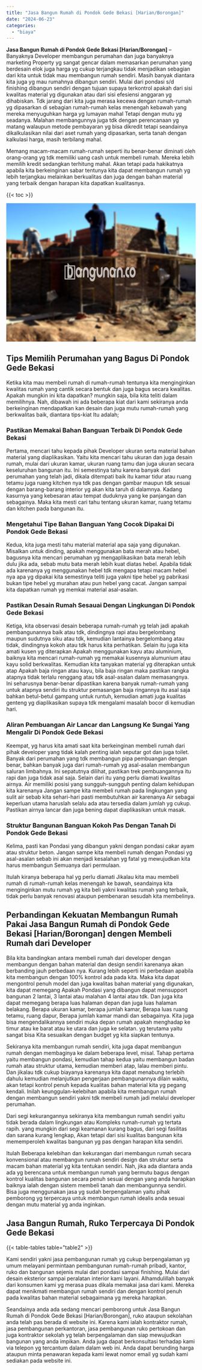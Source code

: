 ```yaml
---
title: "Jasa Bangun Rumah di Pondok Gede Bekasi [Harian/Borongan]"
date: "2024-06-23"
categories: 
  - "biaya"
---
```


**Jasa Bangun Rumah di Pondok Gede Bekasi \[Harian/Borongan\]** – Banyaknya Developer membangun perumahan dan juga banyaknya marketing Property yg sangat gencar dalam memasarkan perumahan yang berdesain elok juga harga yg cukup terjangkau tidak menjadikan sebagian dari kita untuk tidak mau membangun rumah sendiri. Masih banyak diantara kita juga yg mau rumahnya dibangun sendiri. Mulai dari pondasi s/d finishing dibangun sendiri dengan tujuan supaya terkontrol apakah dari sisi kwalitas material yg digunakan atau dari sisi efesiensi anggaran yg dihabiskan. Tdk jarang dari kita juga merasa kecewa dengan rumah-rumah yg dipasarkan di sebagian rumah-rumah kelas menengah kebawah yang mereka menyuguhkan harga yg lumayan mahal Tetapi dengan mutu yg seadanya. Malahan membangunnya juga tdk dengan perencanaan yg matang walaupun metode pembayaran yg bisa dikredit tetapi seandainya dikalkulasikan nilai dari aset rumah yang dipasarkan, serta tanah dengan kalkulasi harga, masih terbilang mahal.

Memang macam-macam rumah-rumah seperti itu benar-benar diminati oleh orang-orang yg tdk memiliki uang cash untuk membeli rumah. Mereka lebih memilih kredit sedangkan terhitung mahal. Akan tetapi pada hakikatnya apabila kita berkeinginan sabar tentunya kita dapat membangun rumah yg lebih terjangkau melainkan berkualitas dan juga dengan bahan material yang terbaik dengan harapan kita dapatkan kualitasnya.

{{< toc >}}

![Jasa Bangun Rumah di Pondok Gede Bekasi [Harian/Borongan]](/images/borong-bangunan-20.png)

## Tips Memilih Perumahan yang Bagus Di Pondok Gede Bekasi

Ketika kita mau membeli rumah di rumah-rumah tentunya kita menginginkan kwalitas rumah yang cantik secara bentuk dan juga bagus secara kwalitas. Apakah mungkin ini kita dapatkan? mungkin saja, bila kita teliti dalam memilihnya. Nah, dibawah ini ada beberapa kiat dari kami sekiranya anda berkeinginan mendapatkan kan desain dan juga mutu rumah-rumah yang berkwalitas baik, diantara tips-kiat Itu adalah;

### Pastikan Memakai Bahan Banguan Terbaik Di Pondok Gede Bekasi

Pertama, mencari tahu kepada pihak Developer ukuran serta material bahan material yang diaplikasikan. Yaitu kita mencari tahu ukuran dan juga desain rumah, mulai dari ukuran kamar, ukuran ruang tamu dan juga ukuran secara keseluruhan bangunan itu. Ini semestinya tahu karena banyak dari perumahan yang telah jadi, dikala ditempati baik itu kamar tidur atau ruang tetamu juga ruang kitchen nya tdk pas dengan gambar maupun tdk sesuai dengan barang-barang interior yg akan kita taruh di dalamnya. Kadang kasurnya yang kebesaran atau tempat duduknya yang ke panjangan dan sebagainya. Maka kita mesti cari tahu tentang ukuran kamar, ruang tetamu dan kitchen pada bangunan itu.

### Mengetahui Tipe Bahan Banguan Yang Cocok Dipakai Di Pondok Gede Bekasi

Kedua, kita juga mesti tahu material material apa saja yang digunakan. Misalkan untuk dinding, apakah menggunakan bata merah atau hebel, bagusnya kita mencari perumahan yg mengaplikasikan bata merah lebih dulu jika ada, sebab mutu bata merah lebih kuat diatas hebel. Apabila tidak ada karenanya yg menggunakan hebel tdk mengapa tetapi macam hebel nya apa yg dipakai kita semestinya teliti juga yakni tipe hebel yg pabrikasi bukan tipe hebel yg murahan atau pun hebel yang cacat. Jangan sampai kita dapatkan rumah yg memkai material asal-asalan.

### Pastikan Desain Rumah Sesauai Dengan Lingkungan Di Pondok Gede Bekasi

Ketiga, kita observasi desain beberapa rumah-rumah yg telah jadi apakah pembangunannya baik atau tdk, dindingnya rapi atau bergelombang maupun sudutnya siku atau tdk, kemudian lantainya bergelombang atau tidak, dindingnya kokoh atau tdk harus kita perhatikan. Selain itu juga kita amati kusen yg diterapkan Apakah menggunakan kayu atau aluminium, baiknya kita mencari rumah-rumah yg memakai kusennya alumunium atau kayu solid berkwalitas. Kemudian kita tanyakan material yg diterapkan untuk atap Apakah baja ringan atau kayu, bila baja ringan maka pastikan rangka atapnya tidak terlalu renggang atau tdk asal-asalan dalam memasangnya. Ini seharusnya benar-benar dipastikan karena banyak rumah-rumah yang untuk atapnya sendiri itu struktur pemasangan baja ringannya itu asal saja bahkan betul-betul gampang untuk runtuh, kemudian amati juga kualitas genteng yg diaplikasikan supaya tdk mengalami masalah bocor di kemudian hari.

### Aliran Pembuangan Air Lancar dan Langsung Ke Sungai Yang Mengalir Di Pondok Gede Bekasi

Keempat, yg harus kita amati saat kita berkeinginan membeli rumah dari pihak developer yang tidak kalah penting ialah seputar got dan juga toilet. Banyak dari perumahan yang tdk membangun pipa pembuangan dengan benar, bahkan banyak juga dari rumah-rumah yg asal-asalan membangun saluran limbahnya. Ini sepatutnya dilihat, pastikan trek pembuangannya itu rapi dan juga tidak asal saja. Selain dari itu yang perlu diamati kwalitas airnya. Air memiliki posisi yang sungguh-sungguh penting dalam kehidupan kita karenanya Jangan sampe kita membeli rumah pada lingkungan yang sulit air sebab kita sehari-hari pasti membutuhkan air karenanya Air sebagai keperluan utama haruslah selalu ada atau tersedia dalam jumlah yg cukup. Pastikan airnya lancar dan juga bening dapat diaplikasikan untuk masak.

### Struktur Bangunan Banguan Kokoh Pas Dengan Tanah Di Pondok Gede Bekasi

Kelima, pasti kan Pondasi yang dibangun yakni dengan pondasi cakar ayam atau struktur beton. Jangan sampe kita membeli rumah dengan Pondasi yg asal-asalan sebab ini akan menjadi kesalahan yg fatal yg mewujudkan kita harus membangun Semuanya dari permulaan.

Itulah kiranya beberapa hal yg perlu diamati Jikalau kita mau membeli rumah di rumah-rumah kelas menengah ke bawah, seandainya kita menginginkan mutu rumah yg kita beli yakni kwalitas rumah yang terbaik, tidak perlu banyak renovasi ataupun pembenaran sesudah kita membelinya.

## Perbandingan Kekuatan Membangun Rumah Pakai Jasa Bangun Rumah di Pondok Gede Bekasi \[Harian/Borongan\] dengen Membeli Rumah dari Developer

Bila kita bandingkan antara membeli rumah dari developer dengan membangun dengan bahan material dan design sendiri karenanya akan berbanding jauh perbedaan nya. Kurang lebih seperti ini perbedaan apabila kita membangun dengan 100% kontrol ada pada kita. Maka kita dapat mengontrol penuh model dan juga kwalitas bahan material yang digunakan, kita dapat memegang Apakah Pondasi yang dibangun dapat mensupport bangunan 2 lantai, 3 lantai atau malahan 4 lantai atau tdk. Dan juga kita dapat memegang berapa luas halaman depan dan juga luas halaman belakang. Berapa ukuran kamar, berapa jumlah kamar, Berapa luas ruang tetamu, ruang dapur, Berapa jumlah kamar mandi dan sebagainya. Kita juga bisa mengendalikannya sendiri muka depan rumah apakah menghadap ke timur atau ke barat atau ke utara dan juga ke selatan. yg terutama yaitu sangat bisa Kita sesuaikan dengan budget yg kita siapkan tentunya.

Sekiranya kita membangun rumah sendiri, kita juga dapat membangun rumah dengan membaginya ke dalam beberapa level, misal. Tahap pertama yaitu membangun pondasi, kemudian tahap kedua yaitu membangun badan rumah atau struktur utama, kemudian memberi atap, lalau memberi pintu. Dan jikalau tdk cukup biayanya karenanya kita dapat menabung terlebih dahulu kemudian melanjutkan pengerjaan pembangunannya dilain waktu, akan tetapi kontrol penuh kepada kualitas bahan material kita yg pegang kendali. Inilah keunggulan-kelebihan apabila kita membangun rumah dengan membangun sendiri yakni tdk membeli rumah jadi melalui developer perumahan.

Dari segi kekurangannya sekiranya kita membangun rumah sendiri yaitu tidak berada dalam lingkungan atau Kompleks rumah-rumah yg tertata rapih. yang mungkin dari segi keamanan kurang bagus, dari segi fasilitas dan sarana kurang lengkap, Akan tetapi dari sisi kualitas bangunan kita mememperoleh kwalitas bangunan yg pas dengan harapan kita sendiri.

Itulah Beberapa kelebihan dan kekurangan dari membangun rumah secara konvensional atau membangun rumah sendiri design dan struktur serta macam bahan material yg kita tentukan sendiri. Nah, jika ada diantara anda ada yg berencana untuk membangun rumah yang bermutu bagus dengan kontrol kualitas bangunan secara penuh sesuai dengan yang anda harapkan baiknya ialah dengan sistem membeli tanah dan membangunnya sendiri. Bisa juga menggunakan jasa yg sudah berpengalaman yaitu pihak pemborong yg terpercaya untuk membangun rumah idealis anda sesuai dengan mutu material yg anda inginkan.

## Jasa Bangun Rumah, Ruko Terpercaya Di Pondok Gede Bekasi

{{< table-tables table="table2" >}}

Kami sendiri yakni jasa pembangunan rumah yg cukup berpengalaman yg umum melayani permintaan pembangunan rumah-rumah pribadi, kantor, ruko dan bangunan sejenis mulai dari pondasi sampai finishing. Mulai dari desain eksterior sampai peralatan interior kami layani. Alhamdulillah banyak dari konsumen kami yg merasa puas dikala memakai jasa dari kami. Mereka dapat menikmati membangun rumah sendiri dan dengan kontrol penuh pada kwalitas bahan material sebagaimana yg mereka harapkan.

Seandainya anda ada sedang mencari pemborong untuk Jasa Bangun Rumah di Pondok Gede Bekasi \[Harian/Borongan\], ruko ataupun sekolahan anda telah pas berada di website ini. Karena kami ialah kontraktor rumah, jasa pembangunan perkantoran, jasa pembangunan ruko pertokoan dan juga kontraktor sekolah yg telah berpengalaman dan siap mewujudkan bangunan yang anda impikan. Anda juga dapat berkonsultasi terhadap kami via telepon yg tercantum dalam dalam web ini. Anda dapat berunding harga ataupun minta penawaran kepada kami lewat nomor email yg sudah kami sediakan pada website ini.
